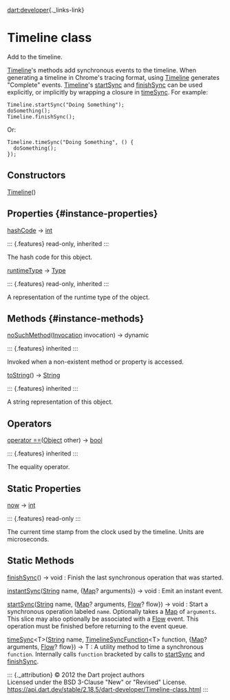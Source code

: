 [dart:developer](../dart-developer/dart-developer-library){._links-link}

Timeline class
==============

Add to the timeline.

[Timeline](timeline-class)\'s methods add synchronous events to the
timeline. When generating a timeline in Chrome\'s tracing format, using
[Timeline](timeline-class) generates \"Complete\" events.
[Timeline](timeline-class)\'s [startSync](timeline/startsync) and
[finishSync](timeline/finishsync) can be used explicitly, or implicitly
by wrapping a closure in [timeSync](timeline/timesync). For example:

``` {.language-dart data-language="dart"}
Timeline.startSync("Doing Something");
doSomething();
Timeline.finishSync();
```

Or:

``` {.language-dart data-language="dart"}
Timeline.timeSync("Doing Something", () {
  doSomething();
});
```

Constructors
------------

[Timeline](timeline/timeline)()

Properties {#instance-properties}
----------

[hashCode](../dart-core/object/hashcode) → [int](../dart-core/int-class)

::: {.features}
read-only, inherited
:::

The hash code for this object.

[runtimeType](../dart-core/object/runtimetype) →
[Type](../dart-core/type-class)

::: {.features}
read-only, inherited
:::

A representation of the runtime type of the object.

Methods {#instance-methods}
-------

[noSuchMethod](../dart-core/object/nosuchmethod)([Invocation](../dart-core/invocation-class)
invocation) → dynamic

::: {.features}
inherited
:::

Invoked when a non-existent method or property is accessed.

[toString](../dart-core/object/tostring)() →
[String](../dart-core/string-class)

::: {.features}
inherited
:::

A string representation of this object.

Operators
---------

[operator
==](../dart-core/object/operator_equals)([Object](../dart-core/object-class)
other) → [bool](../dart-core/bool-class)

::: {.features}
inherited
:::

The equality operator.

Static Properties
-----------------

[now](timeline/now) → [int](../dart-core/int-class)

::: {.features}
read-only
:::

The current time stamp from the clock used by the timeline. Units are
microseconds.

Static Methods
--------------

[finishSync](timeline/finishsync)() → void
:   Finish the last synchronous operation that was started.

[instantSync](timeline/instantsync)([String](../dart-core/string-class) name, {[Map](../dart-core/map-class)? arguments}) → void
:   Emit an instant event.

[startSync](timeline/startsync)([String](../dart-core/string-class) name, {[Map](../dart-core/map-class)? arguments, [Flow](flow-class)? flow}) → void
:   Start a synchronous operation labeled `name`. Optionally takes a
    [Map](../dart-core/map-class) of `arguments`. This slice may also
    optionally be associated with a [Flow](flow-class) event. This
    operation must be finished before returning to the event queue.

[timeSync](timeline/timesync)\<T\>([String](../dart-core/string-class) name, [TimelineSyncFunction](timelinesyncfunction)\<T\> function, {[Map](../dart-core/map-class)? arguments, [Flow](flow-class)? flow}) → T
:   A utility method to time a synchronous `function`. Internally calls
    `function` bracketed by calls to [startSync](timeline/startsync) and
    [finishSync](timeline/finishsync).

::: {._attribution}
© 2012 the Dart project authors\
Licensed under the BSD 3-Clause \"New\" or \"Revised\" License.\
<https://api.dart.dev/stable/2.18.5/dart-developer/Timeline-class.html>
:::
